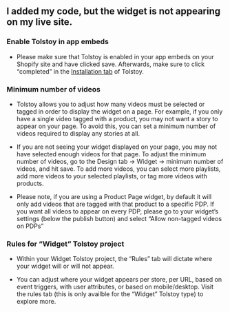 ## I added my code, but the widget is not appearing on my live site.

### Enable Tolstoy in app embeds

- Please make sure that Tolstoy is enabled in your app embeds on your Shopify site and have clicked save. Afterwards, make sure to click “completed” in the [Installation tab](https://app.gotolstoy.com/account/installation) of Tolstoy.

### Minimum number of videos

- Tolstoy allows you to adjust how many videos must be selected or tagged in order to display the widget on a page. For example, if you only have a single video tagged with a product, you may not want a story to appear on your page. To avoid this, you can set a minimum number of videos required to display any stories at all.

- If you are not seeing your widget displayed on your page, you may not have selected enough videos for that page. To adjust the minimum number of videos, go to the Design tab → Widget → minimum number of videos, and hit save. To add more videos, you can select more playlists, add more videos to your selected playlists, or tag more videos with products.

- Please note, if you are using a Product Page widget, by default it will only add videos that are tagged with that product to a specific PDP. If you want all videos to appear on every PDP, please go to your widget’s settings (below the publish button) and select “Allow non-tagged videos on PDPs”

### Rules for “Widget” Tolstoy project

- Within your Widget Tolstoy project, the “Rules” tab will dictate where your widget will or will not appear.

- You can adjust where your widget appears per store, per URL, based on event triggers, with user attributes, or based on mobile/desktop. Visit the rules tab (this is only availble for the “Widget” Tolstoy type) to explore more.
​